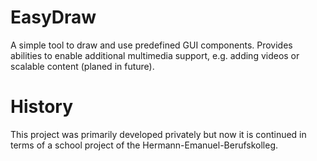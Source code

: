 # EasyDraw
A simple tool to draw and use predefined GUI components. Provides abilities to enable additional multimedia support, e.g. adding videos or scalable content (planed in future).

# History
This project was primarily developed privately but now it is continued in terms of a school project of the Hermann-Emanuel-Berufskolleg.
